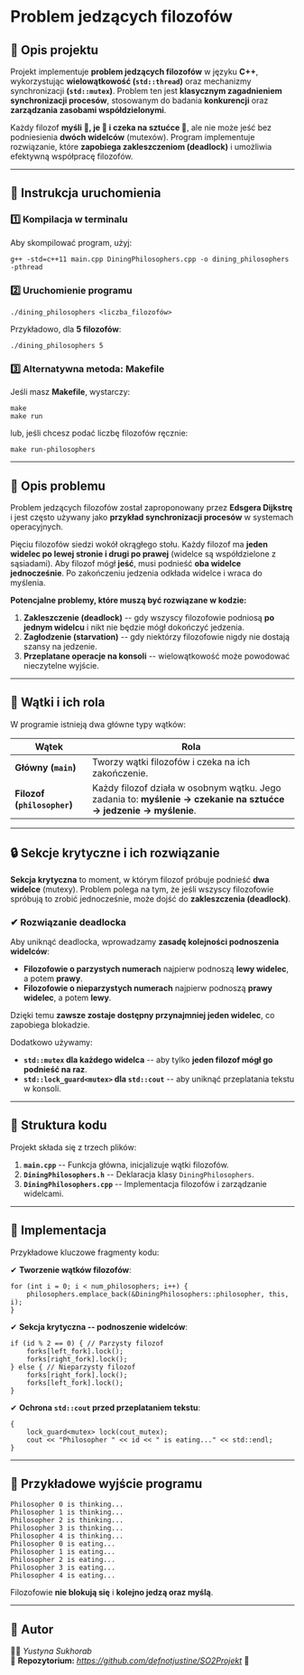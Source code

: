 #  Problem jedzących filozofów
**📌 Opis projektu**
--------------------

Projekt implementuje **problem jedzących filozofów** w języku **C++**, wykorzystując **wielowątkowość (`std::thread`)** oraz mechanizmy synchronizacji **(`std::mutex`)**. Problem ten jest **klasycznym zagadnieniem synchronizacji procesów**, stosowanym do badania **konkurencji** oraz **zarządzania zasobami współdzielonymi**.

Każdy filozof **myśli 🧠, je 🍝 i czeka na sztućce 🥢**, ale nie może jeść bez podniesienia **dwóch widelców** (mutexów). Program implementuje rozwiązanie, które **zapobiega zakleszczeniom (deadlock)** i umożliwia efektywną współpracę filozofów.

* * * * *

**🚀 Instrukcja uruchomienia**
------------------------------

### **1️⃣ Kompilacja w terminalu**

Aby skompilować program, użyj:

```
g++ -std=c++11 main.cpp DiningPhilosophers.cpp -o dining_philosophers -pthread

```

### **2️⃣ Uruchomienie programu**

```
./dining_philosophers <liczba_filozofów>

```

Przykładowo, dla **5 filozofów**:

```
./dining_philosophers 5

```

### **3️⃣ Alternatywna metoda: Makefile**

Jeśli masz **Makefile**, wystarczy:

```
make
make run

```

lub, jeśli chcesz podać liczbę filozofów ręcznie:

```
make run-philosophers

```

* * * * *

**🎯 Opis problemu**
--------------------

Problem jedzących filozofów został zaproponowany przez **Edsgera Dijkstrę** i jest często używany jako **przykład synchronizacji procesów** w systemach operacyjnych.

Pięciu filozofów siedzi wokół okrągłego stołu. Każdy filozof ma **jeden widelec po lewej stronie i drugi po prawej** (widelce są współdzielone z sąsiadami). Aby filozof mógł **jeść**, musi podnieść **oba widelce jednocześnie**. Po zakończeniu jedzenia odkłada widelce i wraca do myślenia.

**Potencjalne problemy, które muszą być rozwiązane w kodzie:**

1.  **Zakleszczenie (deadlock)** -- gdy wszyscy filozofowie podniosą **po jednym widelcu** i nikt nie będzie mógł dokończyć jedzenia.
2.  **Zagłodzenie (starvation)** -- gdy niektórzy filozofowie nigdy nie dostają szansy na jedzenie.
3.  **Przeplatane operacje na konsoli** -- wielowątkowość może powodować nieczytelne wyjście.

* * * * *

**🧵 Wątki i ich rola**
-----------------------

W programie istnieją dwa główne typy wątków:

| **Wątek** | **Rola** |
| --- | --- |
| **Główny (`main`)** | Tworzy wątki filozofów i czeka na ich zakończenie. |
| **Filozof (`philosopher`)** | Każdy filozof działa w osobnym wątku. Jego zadania to: **myślenie → czekanie na sztućce → jedzenie → myślenie**. |

* * * * *

**🔒 Sekcje krytyczne i ich rozwiązanie**
-----------------------------------------

**Sekcja krytyczna** to moment, w którym filozof próbuje podnieść **dwa widelce** (mutexy). Problem polega na tym, że jeśli wszyscy filozofowie spróbują to zrobić jednocześnie, może dojść do **zakleszczenia (deadlock)**.

### **✔ Rozwiązanie deadlocka**

Aby uniknąć deadlocka, wprowadzamy **zasadę kolejności podnoszenia widelców**:

-   **Filozofowie o parzystych numerach** najpierw podnoszą **lewy widelec**, a potem **prawy**.
-   **Filozofowie o nieparzystych numerach** najpierw podnoszą **prawy widelec**, a potem **lewy**.

Dzięki temu **zawsze zostaje dostępny przynajmniej jeden widelec**, co zapobiega blokadzie.

Dodatkowo używamy:

-   **`std::mutex` dla każdego widelca** -- aby tylko **jeden filozof mógł go podnieść na raz**.
-   **`std::lock_guard<mutex>` dla `std::cout`** -- aby uniknąć przeplatania tekstu w konsoli.

* * * * *

**📌 Struktura kodu**
---------------------

Projekt składa się z trzech plików:

1.  **`main.cpp`** -- Funkcja główna, inicjalizuje wątki filozofów.
2.  **`DiningPhilosophers.h`** -- Deklaracja klasy `DiningPhilosophers`.
3.  **`DiningPhilosophers.cpp`** -- Implementacja filozofów i zarządzanie widelcami.

* * * * *

**📌 Implementacja**
--------------------

Przykładowe kluczowe fragmenty kodu:

✔ **Tworzenie wątków filozofów**:

```
for (int i = 0; i < num_philosophers; i++) {
    philosophers.emplace_back(&DiningPhilosophers::philosopher, this, i);
}

```

✔ **Sekcja krytyczna -- podnoszenie widelców**:

```
if (id % 2 == 0) { // Parzysty filozof
    forks[left_fork].lock();
    forks[right_fork].lock();
} else { // Nieparzysty filozof
    forks[right_fork].lock();
    forks[left_fork].lock();
}

```

✔ **Ochrona `std::cout` przed przeplataniem tekstu**:

```
{
    lock_guard<mutex> lock(cout_mutex);
    cout << "Philosopher " << id << " is eating..." << std::endl;
}

```

* * * * *

**📌 Przykładowe wyjście programu**
-----------------------------------

```
Philosopher 0 is thinking...
Philosopher 1 is thinking...
Philosopher 2 is thinking...
Philosopher 3 is thinking...
Philosopher 4 is thinking...
Philosopher 0 is eating...
Philosopher 1 is eating...
Philosopher 2 is eating...
Philosopher 3 is eating...
Philosopher 4 is eating...

```

Filozofowie **nie blokują się** i **kolejno jedzą oraz myślą**.

* * * * *

**📝 Autor**
------------

👨‍💻 *Yustyna Sukhorab*\
🔗 **Repozytorium:** *https://github.com/defnotjustine/SO2Projekt* 🚀
